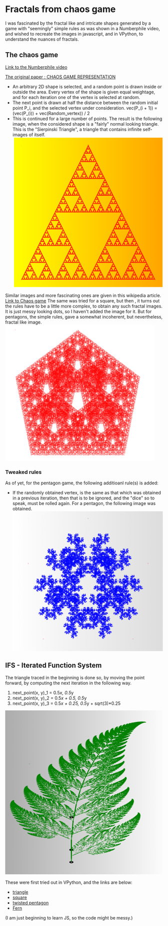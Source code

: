 # Fractals from chaos game
I was fascinated by the fractal like and intricate shapes generated by a game with "seemingly" simple rules as was shown in a Numberphile video, and wished to recreate the images in javascript, and in VPython, to understand the nuances of fractals.
## The chaos game

[Link to the Numberphile video](https://www.youtube.com/watch?v=kbKtFN71Lfs)

[The original paper : CHAOS GAME REPRESENTATION](https://arxiv.org/pdf/2012.09638.pdf)

- An arbitrary 2D shape is selected, and a random point is drawn inside or outside the area. Every vertex of the shape is given equal weightage, and for each iteration one of the vertex is selected at random.
- The next point is drawn at half the distance between the random initial point P_i, and the selected vertex under consideration. 
  vec(P_(i + 1)) = (vec(P_(i)) + vec(Random_vertex)) / 2
- This is continued for a large number of points.
The result is the following image, when the considered shape is a "fairly" normal looking triangle. This is the "Sierpinski Triangle", a triangle that contains infinite self-images of itself.
![alt text](https://github.com/ashish-kp/fractals_from_chaos_game/blob/main/triangle.png?raw=true)

Similar images and more fascinating ones are given in this wikipedia article. [Link to Chaos game](https://www.wikiwand.com/en/Chaos_game)
The same was tried for a square, but then , it turns out the rules have to be a little more complex, to obtain any such fractal images.
It is just messy looking dots, so I haven't added the image for it.
But for pentagons, the simple rules, gave a somewhat incoherent, but nevertheless, fractal like image.
![alt text](https://github.com/ashish-kp/fractals_from_chaos_game/blob/main/norm_pent.png)

### Tweaked rules
As of yet, for the pentagon game, the following additioanl rule(s) is added:
- If the randomly obtained vertex, is the same as that which was obtained in a previous iteration, then that is to be ignored, and the "dice" so to speak, must be rolled again.
For a pentagon, the following image was obtained.
![alt text](https://github.com/ashish-kp/fractals_from_chaos_game/blob/main/twisted_pent.png)

## IFS - Iterated Function System

The triangle traced in the beginning is done so, by moving the point forward, by computing the next iteration in the following way.

1) next_point(x, y)_1 = 0.5*x, 0.5*y
2) next_point(x, y)_2 = 0.5*x + 0.5, 0.5*y
3) next_point(x, y)_3 = 0.5*x + 0.25, 0.5*y + sqrt(3)*0.25

![alt text](https://github.com/ashish-kp/fractals_from_chaos_game/blob/main/fern.png)

These were first tried out in VPython, and the links are below:
- [triangle](https://www.glowscript.org/#/user/p.b.ashish786/folder/game/program/trianglegame)
- [square](https://www.glowscript.org/#/user/p.b.ashish786/folder/game/program/quadranglegame)
- [twisted pentagon](https://www.glowscript.org/#/user/p.b.ashish786/folder/game/program/pentagongame)
- [Fern](https://www.glowscript.org/#/user/p.b.ashish786/folder/game/program/IFS2)

(I am just beginning to learn JS, so the code might be messy.)
